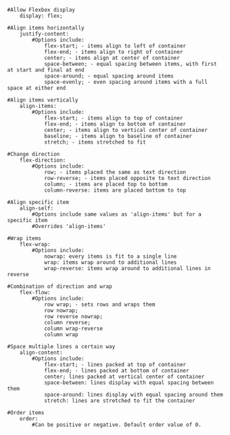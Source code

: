 

	#Allow Flexbox display
		display: flex;

	#Align items horizontally
		justify-content:
			#Options include:
				flex-start; - items align to left of container
				flex-end; - items align to right of container
				center; - items align at center of container
				space-between; - equal spacing between items, with first at start and final at end
				space-around; - equal spacing around items
				space-evenly; - even spacing around items with a full space at either end

	#Align items vertically
		align-items:
			#Options include:
				flex-start; - items align to top of container
				flex-end; - items align to bottom of container
				center; - items align to vertical center of container
				baseline; - items align to baseline of container
				stretch; - items stretched to fit

	#Change direction
		flex-direction:
			#Options include:
				row; - items placed the same as text direction
				row-reverse; - items placed opposite to text direction
				column; - items are placed top to bottom
				column-reverse: items are placed bottom to top

	#Align specific item
		align-self:
			#Options include same values as 'align-items' but for a specific item
			#Overrides 'align-items'

	#Wrap items
		flex-wrap:
			#Options include:
				nowrap: every items is fit to a single line
				wrap: items wrap around to additional lines
				wrap-reverse: items wrap around to additional lines in reverse

	#Combination of direction and wrap
		flex-flow:
			#Options include:
				row wrap; - sets rows and wraps them
				row nowrap;
				row reverse nowrap;
				column reverse;
				column wrap-reverse
				column wrap

	#Space multiple lines a certain way
		align-content:
			#Options include:
				flex-start; - lines packed at top of container
				flex-end; - lines packed at bottom of container
				center; lines packed at vertical center of container
				space-between: lines display with equal spacing between them
				space-around: lines display with equal spacing around them
				stretch: lines are stretched to fit the container

	#Order items
		order:
			#Can be positive or negative. Default order value of 0.

